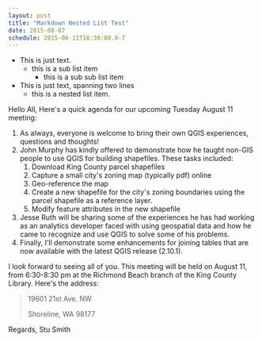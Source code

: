 ```yaml
---
layout: post
title: "Markdown Nested List Test"
date: 2015-08-07
schedule: 2015-08-11T18:30:00.0-7
---
```


*   This is just text.
    * this is a sub list item
      * this is a sub sub list item
* This is just text,
    spanning two lines
  * this is a nested list item.

Hello All,
Here's a quick agenda for our upcoming Tuesday August 11 meeting:

1. As always, everyone is welcome to bring their own QGIS experiences, questions and thoughts!
2. John Murphy has kindly offered to demonstrate how he taught non-GIS people to use QGIS for building shapefiles.  These tasks included:
    1. Download King County parcel shapefiles
    2. Capture a small city's zoning map (typically pdf) online
    3. Geo-reference the map
    4. Create a new shapefile for the city's zoning boundaries using the parcel shapefile as a reference layer.
    5. Modify feature attributes in the new shapefile
3. Jesse Ruth will be sharing some of the experiences he has had working as an analytics developer faced with using geospatial data and how he came to recognize and use QGIS to solve some of his problems.
4. Finally, I'll demonstrate some enhancements for joining tables that are now available with the latest QGIS release (2.10.1).

I look forward to seeing all of you.  This meeting will be held on August 11, from 6:30-8:30 pm at the Richmond Beach branch of the King County Library.  Here's the address:

  >19601 21st Ave. NW
  >
  >Shoreline, WA 98177

Regards, Stu Smith
